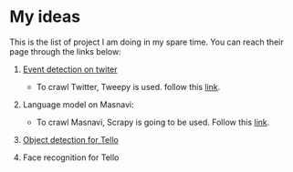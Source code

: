 # My ideas

This is the list of project I am doing in my spare time. You can reach their page through the links below:

1. [Event detection on twiter](https://github.com/otoofim/Event-detection-on-Twitter-data)
    - To crawl Twitter, Tweepy is used. follow this [link](https://marcobonzanini.com/2015/03/02/mining-twitter-data-with-python-part-1/).

2. Language model on Masnavi:
    - To crawl Masnavi, Scrapy is going to be used. Follow this [link](https://www.digitalocean.com/community/tutorials/how-to-crawl-a-web-page-with-scrapy-and-python-3).

3. [Object detection for Tello](https://github.com/otoofim/Tello-Obj-detection)

4. Face recognition for Tello



